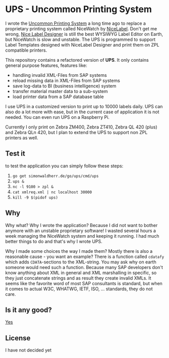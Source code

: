 # UPS - Uncommon Printing System

I wrote the [Uncommon Printing System](https://simonwaldherr.de/go/ups) a long time ago to replace a proprietary printing system called NiceWatch by [NiceLabel](https://www.nicelabel.com). 
Don't get me wrong, [Nice Label Designer](https://www.nicelabel.com/design-and-print) is still the best WYSIWYG Label Editor on Earth, but NiceWatch is slow and unstable. 
The UPS is programmed to support Label Templates designed with NiceLabel Designer and print them on ZPL compatible printers. 

This repository contains a refactored version of **UPS**. It only contains general purpose features, features like:

* handling invalid XML-Files from SAP systems
* reload missing data in XML-Files from SAP systems
* save log-data to BI (business intelligence) system
* transfer material master data to a sub-system
* load printer data from a SAP database table

I use UPS in a customized version to print up to 10000 labels daily.
UPS can also do a lot more with ease, but in the current case of application it is not needed.
You can even run UPS on a Raspberry Pi.

Currently I only print on Zebra ZM400, Zebra ZT410, Zebra QL 420 (plus) and Zebra QLn 420, but I plan to extend the UPS to support non ZPL printers as well.

## Test it

to test the application you can simply follow these steps:

1. ```go get simonwaldherr.de/go/ups/cmd/ups```
1. ```ups &```
1. ```nc -l 9100 > zpl &```
1. ```cat xmlreq.xml | nc localhost 30000```
1. ```kill -9 $(pidof ups)```

## Why

Why what? Why I wrote the application? Because I did not want to bother anymore with an unstable proprietary software! 
I wasted several hours a week managing the NiceWatch system and keeping it running. 
I had much better things to do and that's why I wrote UPS.  

Why I made some choices the way I made them? Mostly there is also a reasonable cause - you want an example? 
There is a function called ```cdatafy``` which adds ```CDATA```-sections to the XML-string. 
You may ask why on earth someone would need such a function. 
Because many SAP developers don't know anything about XML in general and XML marshalling in specific, 
so they just concatenate strings and as result they create invalid XMLs. 
It seems like the favorite word of most SAP consultants is standard, 
but when it comes to actual W3C, WHATWG, IETF, ISO, … standards, they do not care.

## Is it any good?

[Yes](https://news.ycombinator.com/item?id=3067434)

## License

I have not decided yet
